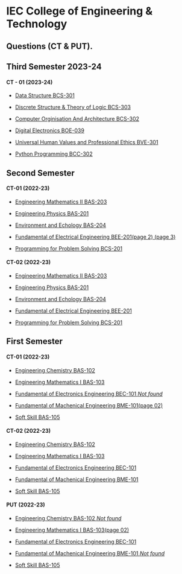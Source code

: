 # IEC College of Engineering & Technology 
## Questions (CT & PUT).
## Third Semester 2023-24
#### CT - 01 (2023-24)

- [Data Structure BCS-301](https://raw.githubusercontent.com/princekunal101/academic-section/main/Studies/IEC-Question-paper-CT-PUT/Third-sem/Data-structure-bcs301.jpg)

- [Discrete Structure & Theory of Logic BCS-303](https://raw.githubusercontent.com/princekunal101/academic-section/main/Studies/IEC-Question-paper-CT-PUT/Third-sem/Discrite-structure-&-Theory-of-logic-bcs303.jpg)

- [Computer Orginisation And Architecture BCS-302](https://raw.githubusercontent.com/princekunal101/academic-section/main/Studies/IEC-Question-paper-CT-PUT/Third-sem/Computer-Orginisation-and-Architecture-bcs302.jpg)

- [Digital Electronics BOE-039](https://raw.githubusercontent.com/princekunal101/academic-section/main/Studies/IEC-Question-paper-CT-PUT/Third-sem/Digital-electronics-boe039.jpg)

- [Universal Human Values and Professional Ethics BVE-301](https://raw.githubusercontent.com/princekunal101/academic-section/main/Studies/IEC-Question-paper-CT-PUT/Third-sem/Universal-human-values-&-profrssional-ethics-bve301.jpg)

- [Python Programming BCC-302](https://raw.githubusercontent.com/princekunal101/academic-section/main/Studies/IEC-Question-paper-CT-PUT/Third-sem/python-programming-bcc302.jpg)
## Second Semester 
#### CT-01 (2022-23)
- [Engineering Mathematics II BAS-203](https://raw.githubusercontent.com/princekunal101/academic-section/main/Studies/IEC-Question-paper-CT-PUT/Second-sem/Engineering-mathematics-ii-bas203-ct01.jpg)

- [Engineering Physics BAS-201](https://raw.githubusercontent.com/princekunal101/academic-section/main/Studies/IEC-Question-paper-CT-PUT/Second-sem/Engineering-physics-bas201-ct01.jpg)

- [Environment and Echology BAS-204](https://raw.githubusercontent.com/princekunal101/academic-section/main/Studies/IEC-Question-paper-CT-PUT/Second-sem/Environment-and-echology-bas204-ct01.jpg)

- [Fundamental of Electrical Engineering BEE-201](https://raw.githubusercontent.com/princekunal101/academic-section/main/Studies/IEC-Question-paper-CT-PUT/Second-sem/Fundamentals-of-electrical-engg-bee201-ct01-page00.jpg)[(page 2)](https://raw.githubusercontent.com/princekunal101/academic-section/main/Studies/IEC-Question-paper-CT-PUT/Second-sem/Fundamentals-of-electrical-engg-bee201-ct01-page01.jpg)[ (page 3)](https://raw.githubusercontent.com/princekunal101/academic-section/main/Studies/IEC-Question-paper-CT-PUT/Second-sem/Fundamentals-of-electrical-engg-bee201-ct01-page02.jpg)

- [Programming for Problem Solving BCS-201](https://raw.githubusercontent.com/princekunal101/academic-section/main/Studies/IEC-Question-paper-CT-PUT/Second-sem/Programming-for-problem-solving-bcs201-ct01.jpg)

#### CT-02 (2022-23)
- [Engineering Mathematics II BAS-203](https://raw.githubusercontent.com/princekunal101/academic-section/main/Studies/IEC-Question-paper-CT-PUT/Second-sem/Engineering-mathematics-ii-bas203-ct-02.jpg)

- [Engineering Physics BAS-201](https://raw.githubusercontent.com/princekunal101/academic-section/main/Studies/IEC-Question-paper-CT-PUT/Second-sem/Engineering-physics-bas201-ct-02.jpg)

- [Environment and Echology BAS-204](https://raw.githubusercontent.com/princekunal101/academic-section/main/Studies/IEC-Question-paper-CT-PUT/Second-sem/Environment-and-echology-bas204-ct-02.jpg)

- [Fundamental of Electrical Engineering BEE-201](https://raw.githubusercontent.com/princekunal101/academic-section/main/Studies/IEC-Question-paper-CT-PUT/Second-sem/Fundamentals-of-electrical-engg-bee201-ct02.jpg)

- [Programming for Problem Solving BCS-201](https://raw.githubusercontent.com/princekunal101/academic-section/main/Studies/IEC-Question-paper-CT-PUT/Second-sem/Programming-for-problem-solving-bcs201-ct-02.jpg)

## First Semester 
#### CT-01 (2022-23)
- [Engineering Chemistry BAS-102](https://raw.githubusercontent.com/princekunal101/academic-section/main/Studies/IEC-Question-paper-CT-PUT/First-sem/Engineering-chemistry-bas102-ct01.jpg)

- [Engineering Mathematics I BAS-103](https://raw.githubusercontent.com/princekunal101/academic-section/main/Studies/IEC-Question-paper-CT-PUT/First-sem/Engineering-mathematics-bas103-ct01.jpg)

- [Fundamental of Electronics Engineering BEC-101 *Not found*]()

- [Fundamental of Machenical Engineering BME-101](https://raw.githubusercontent.com/princekunal101/academic-section/main/Studies/IEC-Question-paper-CT-PUT/First-sem/Fundamental-of-mechanical-engg-bme101-ct01-page00.jpg)[(page 02)](https://raw.githubusercontent.com/princekunal101/academic-section/main/Studies/IEC-Question-paper-CT-PUT/First-sem/Fundamental-of-mechanical-engg-bme101-ct01-page01.jpg)

- [Soft Skill BAS-105](https://raw.githubusercontent.com/princekunal101/academic-section/main/Studies/IEC-Question-paper-CT-PUT/First-sem/Soft-skill-bas105-ct01.jpg)

#### CT-02 (2022-23)
- [Engineering Chemistry BAS-102](https://raw.githubusercontent.com/princekunal101/academic-section/main/Studies/IEC-Question-paper-CT-PUT/First-sem/Engineering-chemistry-bas102-ct-02.jpg)

- [Engineering Mathematics I BAS-103](https://raw.githubusercontent.com/princekunal101/academic-section/main/Studies/IEC-Question-paper-CT-PUT/First-sem/Engineering-mathematics-i-bas103-ct-02.jpg)

- [Fundamental of Electronics Engineering BEC-101](https://raw.githubusercontent.com/princekunal101/academic-section/main/Studies/IEC-Question-paper-CT-PUT/First-sem/Fundamental-of-electronics-engg-bec101-ct-02.jpg)

- [Fundamental of Machenical Engineering BME-101](https://raw.githubusercontent.com/princekunal101/academic-section/main/Studies/IEC-Question-paper-CT-PUT/First-sem/Fundamental-of-mechanical-engg-bme101-ct-02.jpg)

- [Soft Skill BAS-105](https://raw.githubusercontent.com/princekunal101/academic-section/main/Studies/IEC-Question-paper-CT-PUT/First-sem/Soft-skill-bas105-ct-02.jpg)

#### PUT (2022-23)
- [Engineering Chemistry BAS-102 *Not found*]()

- [Engineering Mathematics I BAS-103](https://raw.githubusercontent.com/princekunal101/academic-section/main/Studies/IEC-Question-paper-CT-PUT/First-sem/Engineering-mathematics-i-bas103-put.jpg)[(page 02)](https://raw.githubusercontent.com/princekunal101/academic-section/main/Studies/IEC-Question-paper-CT-PUT/First-sem/Engineering-mathematics-i-bas103-put-page-02.jpg)

- [Fundamental of Electronics Engineering BEC-101](https://raw.githubusercontent.com/princekunal101/academic-section/main/Studies/IEC-Question-paper-CT-PUT/First-sem/Fundamental-of-electronics-engg-bec101-put.jpg)

- [Fundamental of Machenical Engineering BME-101 *Not found*]()

- [Soft Skill BAS-105](https://raw.githubusercontent.com/princekunal101/academic-section/main/Studies/IEC-Question-paper-CT-PUT/First-sem/Soft-skill-bas105-put.jpg)

